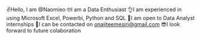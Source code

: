 ✌️Hello, I am @Naomieo
🤓I am a Data Enthusiast
👌I am experienced in using Microsoft Excel, Powerbi, Python and SQL
🤗I am open to Data Analyst internships
📧I can be contacted on onajiteemesiri@gmail.com
😎I look forward to future colaboration 
